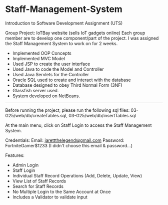 # Staff-Management-System
Introduction to Software Development Assignment (UTS)

Group Project: IoTBay website (sells IoT gadgets online)
Each group member are to develop one component/part of the project. I was assigned the Staff Management System to work on for 2 weeks.

- Implemented OOP Concepts
- Implemented MVC Model 
- Used JSP to create the user interface
- Used Java to code the Model and Controller
- Used Java Servlets for the Controller
- Oracle SQL used to create and interact with the database
- Database designed to obey Third Normal Form (3NF)
- Glassfish server used. 
- System developed on NetBeans. 

--------------------------------------------------------

Before running the project, please run the following sql files: 03-G25/web/db/createTables.sql, 03-G25/web/db/insertTables.sql

At the main menu, click on Staff Login to access the Staff Management System. 

Credentials: 
    Email: jarettthelegend@gmail.com
    Password: FortniteGamer$1233 (I didn't choose this email & password...)

Features:
- Admin Login
- Staff Login
- Individual Staff Record Operations (Add, Delete, Update, View)
- View List of Staff Records
- Search for Staff Records
- No Multiple Login to the Same Account at Once
- Includes a Validator to validate input 
